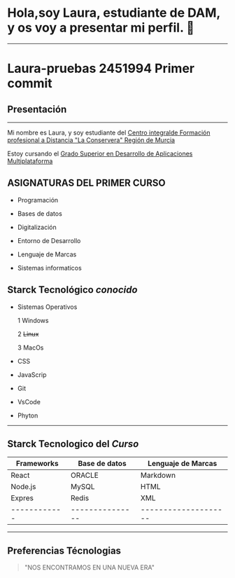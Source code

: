 # Hola,soy Laura, estudiante de DAM, y os voy a presentar mi perfil. 👋

---

# Laura-pruebas 2451994 Primer commit


## Presentación
---

Mi  nombre es Laura, y soy estudiante del [Centro integralde Formación profesional a Distancia "La Conservera" Región de Murcia](http://www.fplaconservera.es/)

Estoy cursando el [Grado Superior en Desarrollo de Aplicaciones Multiplataforma](https://llegarasalto.com/guiafp/ciclos/IFC-322.html)

## ASIGNATURAS DEL PRIMER CURSO 

- Programación

- Bases de datos

- Digitalización

- Entorno de Desarrollo

- Lenguaje de Marcas

- Sistemas informaticos

## Starck Tecnológico _conocido_

- Sistemas Operativos

    1 Windows

    2 ~~Linux~~

    3 MacOs

- CSS

- JavaScrip 

- Git

- VsCode

- Phyton

---

## Starck Tecnologico del _Curso_


| Frameworks | Base de datos | Lenguaje de Marcas |
|------------|---------------|--------------------|
| React      | ORACLE        | Markdown           |    
| Node.js    | MySQL         | HTML               | 
| Expres     | Redis         | XML                |    
|------------|---------------|--------------------|

---

## Preferencias Técnologias


> "NOS ENCONTRAMOS EN UNA NUEVA ERA"


